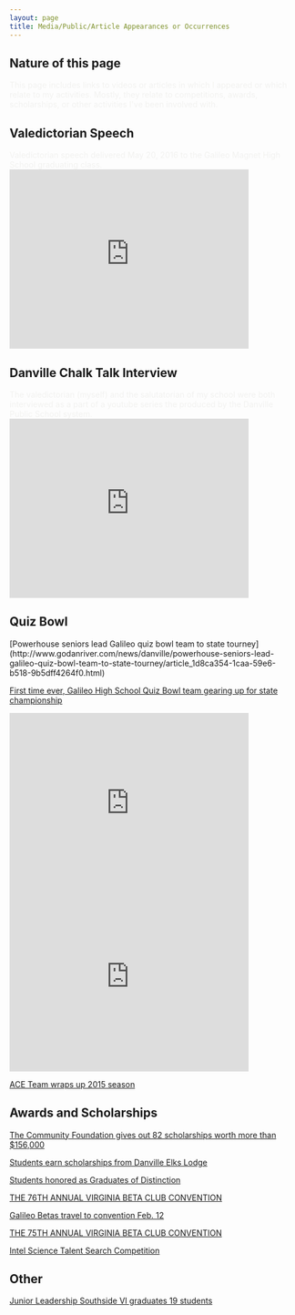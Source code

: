 ```yaml
---
layout: page
title: Media/Public/Article Appearances or Occurrences
---
```


<h2>Nature of this page</h2>

<span style="color:#f2f2f0">
This page includes links to videos or articles in which I appeared or which relate to my activities. Mostly, they relate to competitions, awards, scholarships, or other activities I've been involved with.
</span>


<h2>Valedictorian Speech</h2>

<span style="color:#f2f2f0">
Valedictorian speech delivered May 20, 2016 to the Galileo Magnet High School graduating class.
</span>
<iframe width="420" height="315" src="https://www.youtube.com/embed/sZFvUARxVNo" frameborder="0" allowfullscreen></iframe>

<h2>Danville Chalk Talk Interview</h2>
<span style="color:#f2f2f0">
The valedictorian (myself) and the salutatorian of my school were both interviewed as a part of a youtube series the produced by the Danville Public School system.
</span>
<iframe width="420" height="315" src="https://www.youtube.com/embed/L8RtaSirh7s" frameborder="0" allowfullscreen></iframe>

<h2>Quiz Bowl</h2>
[Powerhouse seniors lead Galileo quiz bowl team to state tourney](http://www.godanriver.com/news/danville/powerhouse-seniors-lead-galileo-quiz-bowl-team-to-state-tourney/article_1d8ca354-1caa-59e6-b518-9b5dff4264f0.html)

[First time ever, Galileo High School Quiz Bowl team gearing up for state championship](http://wset.com/news/local/first-time-ever-galileo-high-school-quiz-bowl-team-gearing-up-for-state-championship)

<iframe width="420" height="315" frameborder="0" marginheight="0" marginwidth="0" src="http://wset.com/embed/news/local/first-time-ever-galileo-high-school-quiz-bowl-team-gearing-up-for-state-championship" ></iframe>

<iframe width="420" height="315" src="https://www.youtube.com/embed/kjJKjGQK-aQ" frameborder="0" allowfullscreen></iframe>

[ACE Team wraps up 2015 season](http://galileomagnethighschool.com/1776/news/ace-team-wraps-up-2015-season/)

<h2>Awards and Scholarships</h2>

[The Community Foundation gives out 82 scholarships worth more than $156,000](http://wset.com/news/local/the-community-foundation-gives-out-82-scholarships-worth-more-than-156000)

[Students earn scholarships from Danville Elks Lodge](http://www.godanriver.com/work_it_sova/news/students-earn-scholarships-from-danville-elks-lodge/article_6b1ed86e-245a-11e6-8a56-13e6e656cc02.html)

[Students honored as Graduates of Distinction](http://galileomagnethighschool.com/1980/news/students-honored-as-graduates-of-distinction/)

[THE 76TH ANNUAL VIRGINIA BETA CLUB CONVENTION](https://www.betaclub.org/events/convention-winners/#/2015/s/na)

[Galileo Betas travel to convention Feb. 12](http://galileomagnethighschool.com/1937/showcase/galileo-betas-travel-to-convention-feb-12/)

[THE 75TH ANNUAL VIRGINIA BETA CLUB CONVENTION](https://www.betaclub.org/events/convention-winners/#/2015/s/na)

[Intel Science Talent Search Competition](http://badging.societyforscience.org/users/cakoch10gmailcom)

<h2>Other</h2>

[Junior Leadership Southside VI graduates 19 students](http://www.godanriver.com/work_it_sova/news/junior-leadership-southside-vi-graduates-students/article_fa429eb0-ed36-11e4-8539-3f9174bbc3a6.html)
